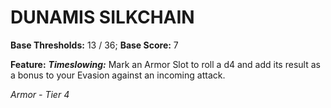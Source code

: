 # DUNAMIS SILKCHAIN

**Base Thresholds:** 13 / 36; **Base Score:** 7

**Feature:** ***Timeslowing:*** Mark an Armor Slot to roll a d4 and add its result as a bonus to your Evasion against an incoming attack.

*Armor - Tier 4*
